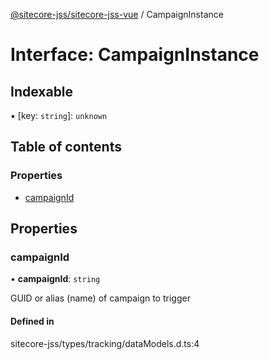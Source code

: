 [@sitecore-jss/sitecore-jss-vue](../README.md) / CampaignInstance

# Interface: CampaignInstance

## Indexable

▪ [key: `string`]: `unknown`

## Table of contents

### Properties

- [campaignId](CampaignInstance.md#campaignid)

## Properties

### campaignId

• **campaignId**: `string`

GUID or alias (name) of campaign to trigger

#### Defined in

sitecore-jss/types/tracking/dataModels.d.ts:4
